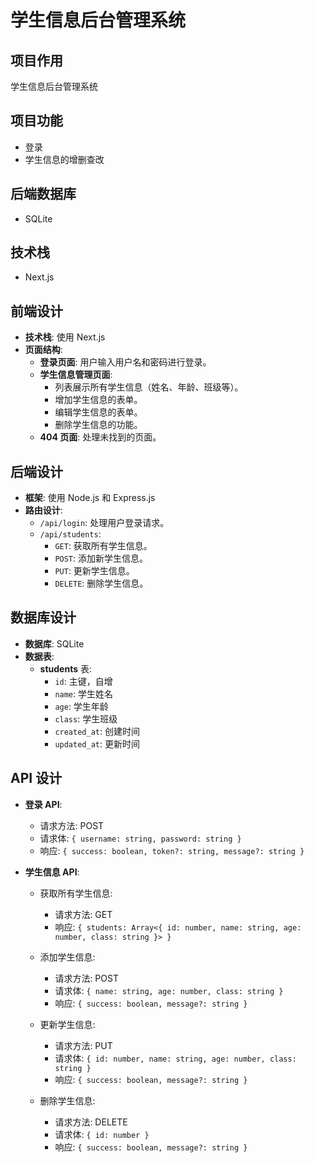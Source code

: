 # 学生信息后台管理系统

## 项目作用
学生信息后台管理系统

## 项目功能
- 登录
- 学生信息的增删查改

## 后端数据库
- SQLite

## 技术栈
- Next.js

## 前端设计
- **技术栈**: 使用 Next.js
- **页面结构**:
  - **登录页面**: 用户输入用户名和密码进行登录。
  - **学生信息管理页面**:
    - 列表展示所有学生信息（姓名、年龄、班级等）。
    - 增加学生信息的表单。
    - 编辑学生信息的表单。
    - 删除学生信息的功能。
  - **404 页面**: 处理未找到的页面。

## 后端设计
- **框架**: 使用 Node.js 和 Express.js
- **路由设计**:
  - `/api/login`: 处理用户登录请求。
  - `/api/students`: 
    - `GET`: 获取所有学生信息。
    - `POST`: 添加新学生信息。
    - `PUT`: 更新学生信息。
    - `DELETE`: 删除学生信息。

## 数据库设计
- **数据库**: SQLite
- **数据表**:
  - **students** 表:
    - `id`: 主键，自增
    - `name`: 学生姓名
    - `age`: 学生年龄
    - `class`: 学生班级
    - `created_at`: 创建时间
    - `updated_at`: 更新时间

## API 设计
- **登录 API**:
  - 请求方法: POST
  - 请求体: `{ username: string, password: string }`
  - 响应: `{ success: boolean, token?: string, message?: string }`

- **学生信息 API**:
  - 获取所有学生信息:
    - 请求方法: GET
    - 响应: `{ students: Array<{ id: number, name: string, age: number, class: string }> }`
  
  - 添加学生信息:
    - 请求方法: POST
    - 请求体: `{ name: string, age: number, class: string }`
    - 响应: `{ success: boolean, message?: string }`
  
  - 更新学生信息:
    - 请求方法: PUT
    - 请求体: `{ id: number, name: string, age: number, class: string }`
    - 响应: `{ success: boolean, message?: string }`
  
  - 删除学生信息:
    - 请求方法: DELETE
    - 请求体: `{ id: number }`
    - 响应: `{ success: boolean, message?: string }`